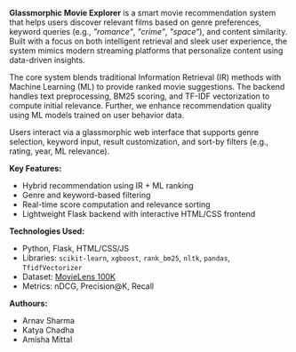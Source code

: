 **Glassmorphic Movie Explorer** is a smart movie recommendation system that helps users discover relevant films based on genre preferences, keyword queries (e.g., *"romance"*, *"crime"*, *"space"*), and content similarity. Built with a focus on both intelligent retrieval and sleek user experience, the system mimics modern streaming platforms that personalize content using data-driven insights.

The core system blends traditional Information Retrieval (IR) methods with Machine Learning (ML) to provide ranked movie suggestions. The backend handles text preprocessing, BM25 scoring, and TF-IDF vectorization to compute initial relevance. Further, we enhance recommendation quality using ML models trained on user behavior data.

Users interact via a glassmorphic web interface that supports genre selection, keyword input, result customization, and sort-by filters (e.g., rating, year, ML relevance).

**Key Features:**

* Hybrid recommendation using IR + ML ranking
* Genre and keyword-based filtering
* Real-time score computation and relevance sorting
* Lightweight Flask backend with interactive HTML/CSS frontend

**Technologies Used:**

* Python, Flask, HTML/CSS/JS
* Libraries: `scikit-learn`, `xgboost`, `rank_bm25`, `nltk`, `pandas`, `TfidfVectorizer`
* Dataset: [MovieLens 100K](https://grouplens.org/datasets/movielens/100k/)
* Metrics: nDCG, Precision\@K, Recall

**Authours:**
* Arnav Sharma
* Katya Chadha
* Amisha Mittal
